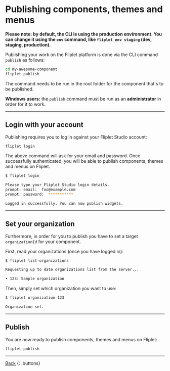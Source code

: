 # Publishing components, themes and menus

**Please note: by default, the CLI is using the production environment. You can change it using the `env` command, like `fliplet env staging` (dev, staging, production).**

Publishing your work on the Fliplet platform is done via the CLI command `publish` as follows:

```bash
cd my-awesome-component
fliplet publish
```

The command needs to be run in the root folder for the component that's to be published.

<p class="warning"><strong>Windows users:</strong> the <code>publish</code> command must be run as an <strong>administrator</strong> in order for it to work.</p>

---

## Login with your account

Publishing requires you to log in against your Fliplet Studio account:

```bash
fliplet login
```

The above command will ask for your email and password. Once successfully authenticated, you will be able to publish components, themes and menus on Fliplet.

```bash
$ fliplet login

Please type your Fliplet Studio login details.
prompt: email:  foo@example.com
prompt: password:  ***********

Logged in successfully. You can now publish widgets.
```

---

## Set your organization

Furthermore, in order for you to publish you have to set a target `organizationId` for your component.

First, read your organizations (once you have logged in):

```bash
$ fliplet list-organizations

Requesting up to date organizations list from the server...

• 123: Sample organization
```

Then, simply set which organization you want to use:

```bash
$ fliplet organization 123

Organization set.
```

---

## Publish

You are now ready to publish components, themes and menus on Fliplet:

```bash
fliplet publish
````

---

[Back](README.md)
{: .buttons}
